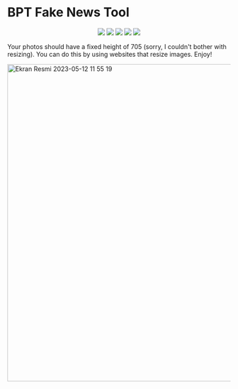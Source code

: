 # BPT Fake News Tool

<p align="center">
    <img src="https://img.shields.io/github/languages/count/fleizean/BPT-FakeNewsTool?style=for-the-badge"/>
    <img src="https://img.shields.io/github/last-commit/fleizean/BPT-FakeNewsTool?style=for-the-badge"/>
    <img src="https://img.shields.io/github/forks/fleizean/BPT-FakeNewsTool?style=for-the-badge"/>
    <img src="https://img.shields.io/github/followers/fleizean?style=for-the-badge"/>
    <img src="https://img.shields.io/github/watchers/fleizean/BPT-FakeNewsTool?style=for-the-badge"/>
</p>

Your photos should have a fixed height of 705 (sorry, I couldn't bother with resizing). You can do this by using websites that resize images. Enjoy!

<img width="715" alt="Ekran Resmi 2023-05-12 11 55 19" src="https://github.com/fleizean/BPT-FakeNewsTool/assets/66090171/5a63a0e0-61f1-4a0a-ac41-055978b4c868">




